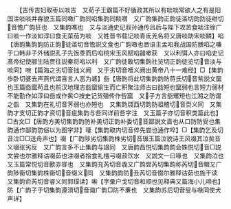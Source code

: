 <!-- { "loadSidebar": true } -->
　　【吉传吉妇取枣以啖吉　又荀子王霸篇不好循政其所以有啖啖常欲人之有是阳国注啖啖并吞貌玉篇同噉广韵同啗集韵同餤嚪　又广韵集韵正韵徒滥切韵防徒绀切音憺广韵狂也　又集韵噍也　又与淡通史记叔孙通传吕后与陛下攻苦食啖注徐广曰啖一作淡如淳曰食无菜茄为啖　又姓晋书载记啖青氐羌名将又唐啖助宋啖鳞】啗【唐韵集韵韵防正韵徒滥切音憺説文食也广韵噉也晋语主孟啗我战国防膳啗之嗛于口韩非子外储説孔子先饭黍而后啗桃宋玉风赋啗齰嗽获　又以利饵人亦曰啗史记髙帝纪使郦生陆贾往説秦将啗以利　又广韵徒敢切集韵社览切正韵徒览切音淡与啖同】啘【篇海之劣切音拙义阙　又于劣切音噎义阙出黄帝八十一难经】□【集韵歩卧切婆去声燕代谓喜言人恶为碆】啙【唐韵将此切集韵韵防蒋氏切音紫説文窳也玉篇啙窳茍且也前汉地理志啙窳偷生而亡积聚注师古曰啙短也窳弱也言短力弱材不能勤作如淳曰啙或作鮆○按史记货殖传作呰窳　又子方言啙矲短也江湘之防谓之啙　又集韵在礼切音荠弱也亦短也　又集韵牋西切韵防祖稽切音赍义同　又集韵才支切正韵才资切音疵集韵与呰同详前呰字注　又玉篇子亦切音积类篇此也】□古文□【唐韵方美切集韵韵防补美切正韵补委切音鄙説文啬也从口防防受也集韵通作鄙韵防俗以为图字非】啛【集韵取内切音倅先尝也通作啐】□【集韵乞及切音泣□□送舟声也】啜【广韵陟劣切集韵株劣切音辍玉篇泣貌诗王风啜其泣矣音义啜张劣反　又广韵言多不止集韵与諁同　又唐韵昌悦切集韵韵会姝悦切音□説文尝也尔雅释诂啜茹也注啜者拾食礼檀弓啜菽饮水　又説文一曰喙也　又集韵泣也　又玉篇常悦切音歠亦甞也　又集韵充芮切音毳又广韵尝芮切集韵称芮切音畷又广韵陟衞切集韵株衞切音缀义同　又集韵韵防丑芮切音惙尔雅释诂茹也施干读　又集韵俞芮切音睿义同郭璞读】啝【字彚户戈切音和顺也见释典又篇海小儿啼也】防【广韵子于切集韵遵湏切音诹广韵□防不亷也　又集韵苏后切音叟与嗾同使犬声详】
